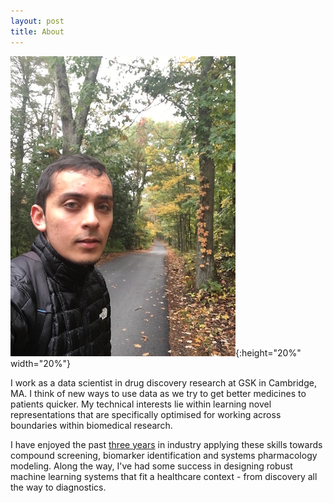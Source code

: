```yaml
---
layout: post
title: About
---
```


![](../Data/IMG_0595.JPG){:height="20%" width="20%"}

I work as a data scientist in drug discovery research at GSK in Cambridge, MA. I think of new ways to use data as we try to get better medicines to patients quicker. My technical interests lie within learning novel representations that are specifically optimised for working across boundaries within biomedical research. 

I have enjoyed the past [three years](https://www.linkedin.com/in/yusuf-roohani-bb195231/) in industry applying these skills towards compound screening, biomarker identification and systems pharmacology modeling. Along the way, I've had some success in designing robust machine learning systems that fit a healthcare context - from discovery all the way to diagnostics.
